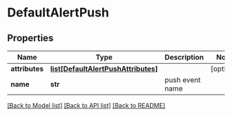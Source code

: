 # DefaultAlertPush

## Properties
Name | Type | Description | Notes
------------ | ------------- | ------------- | -------------
**attributes** | [**list[DefaultAlertPushAttributes]**](DefaultAlertPushAttributes.md) |  | [optional] 
**name** | **str** | push event name | 

[[Back to Model list]](../README.md#documentation-for-models) [[Back to API list]](../README.md#documentation-for-api-endpoints) [[Back to README]](../README.md)



